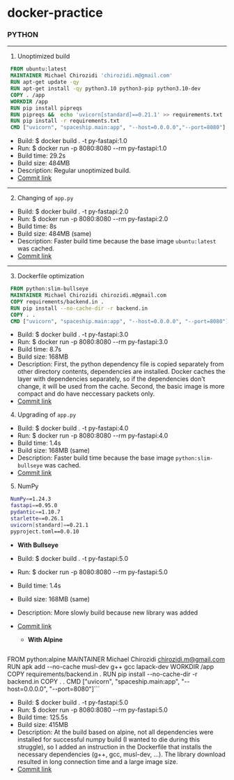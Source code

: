 # docker-practice

### PYTHON
------------

1) Unoptimized build

```Dockerfile
 FROM ubuntu:latest
 MAINTAINER Michael Chirozidi 'chirozidi.m@gmail.com'
 RUN apt-get update -qy
 RUN apt-get install -qy python3.10 python3-pip python3.10-dev
 COPY . /app
 WORKDIR /app
 RUN pip install pipreqs
 RUN pipreqs &&  echo 'uvicorn[standard]==0.21.1' >> requirements.txt
 RUN pip install -r requirements.txt
 CMD ["uvicorn", "spaceship.main:app", "--host=0.0.0.0","--port=8080"] 
```

* Build: $ docker build . -t py-fastapi:1.0
* Run: $ docker run -p 8080:8080 --rm py-fastapi:1.0
* Build time: 29.2s
* Build size: 484MB
* Description: Regular unoptimized build.
* [Commit link](https://github.com/mtrpz-course/docker-practice/commit/fd71f0a985e521de1bafd3aeebe8e3a55b8e5362)
-------------
2) Changing of `app.py`

* Build: $ docker build . -t py-fastapi:2.0
* Run: $ docker run -p 8080:8080 --rm py-fastapi:2.0
* Build time: 8s
* Build size: 484MB (same)
* Description: Faster build time because the base image `ubuntu:latest` was cached.
* [Commit link](https://github.com/mtrpz-course/docker-practice/commit/78d7e9ca7868aad39d553cec22905c9d67f5448c)
------------
3) Dockerfile optimization

```Dockerfile
 FROM python:slim-bullseye
 MAINTAINER Michael Chirozidi chirozidi.m@gmail.com
 COPY requirements/backend.in .
 RUN pip install --no-cache-dir -r backend.in
 COPY . .
 CMD ["uvicorn", "spaceship.main:app", "--host=0.0.0.0", "--port=8080"] 
```

* Build: $ docker build . -t py-fastapi:3.0
* Run: $ docker run -p 8080:8080 --rm py-fastapi:3.0
* Build time: 8.7s
* Build size: 168MB
* Description: First, the python dependency file is copied separately from other directory contents, dependencies are installed. Docker caches the layer with dependencies separately, so if the dependencies don't change, it will be used from the cache. Second, the basic image is more compact and do have neccessary packets only.
* [Commit link](https://github.com/mtrpz-course/docker-practice/commit/4d4c67f0aed3cb083e92adb94083990bf577c6cb)

4) Upgrading of `app.py` 

* Build: $ docker build . -t py-fastapi:4.0
* Run: $ docker run -p 8080:8080 --rm py-fastapi:4.0
* Build time: 1.4s
* Build size: 168MB (same)
* Description: Faster build time because the base image `python:slim-bullseye` was cached.
* [Commit link](https://github.com/mtrpz-course/docker-practice/commit/4d4c67f0aed3cb083e92adb94083990bf577c6cb)

5) NumPy
```bash
 NumPy==1.24.3
 fastapi==0.95.0
 pydantic==1.10.7
 starlette==0.26.1
 uvicorn[standard]==0.21.1
 pyproject.toml==0.0.10 
```
  * **With Bullseye**

* Build: $ docker build . -t py-fastapi:5.0
* Run: $ docker run -p 8080:8080 --rm py-fastapi:5.0
* Build time: 1.4s
* Build size: 168MB (same)
* Description: More slowly build because new library was added
* [Commit link](https://github.com/mtrpz-course/docker-practice/commit/cfef91b2a31b82327f888ba1077ad43399a272c8)


  * **With Alpine**
   ```Dockerfile
 FROM python:alpine
 MAINTAINER Michael Chirozidi chirozidi.m@gmail.com
 RUN apk add --no-cache musl-dev g++ gcc lapack-dev
 WORKDIR /app
 COPY requirements/backend.in .
 RUN pip install --no-cache-dir -r backend.in
COPY . .
CMD ["uvicorn", "spaceship.main:app", "--host=0.0.0.0", "--port=8080"]```

* Build: $ docker build . -t py-fastapi:5.0
* Run: $ docker run -p 8080:8080 --rm py-fastapi:5.0
* Build time: 125.5s
* Build size: 415MB
* Description: At the build based on alpine, not all dependencies were installed for successful numpy build (I wanted to die during this struggle), so I added an instruction in the Dockerfile that installs the necessary dependencies (g++, gcc, musl-dev, ...). The library download resulted in long connection time and a large image size.
* [Commit link](https://github.com/mtrpz-course/docker-practice/commit/f80afcbdf8ef22f4895c29596abb66a6c824efc8)





